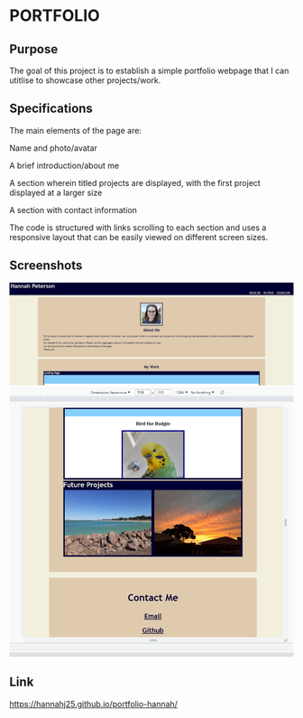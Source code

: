 # PORTFOLIO

## Purpose

The goal of this project is to establish a simple portfolio webpage that I can utitlise to showcase other projects/work.

## Specifications

The main elements of the page are: 

   Name and photo/avatar 

   A brief introduction/about me

   A section wherein titled projects are displayed, with the first project displayed at a larger size
   
   A section with contact information

The code is structured with links scrolling to each section and uses a responsive layout that can be easily viewed on different screen sizes.


## Screenshots
![Screenshot](./assets/screenshot.png)
![Screenshot2](./assets/screenshot2.png)

## Link

https://hannahj25.github.io/portfolio-hannah/